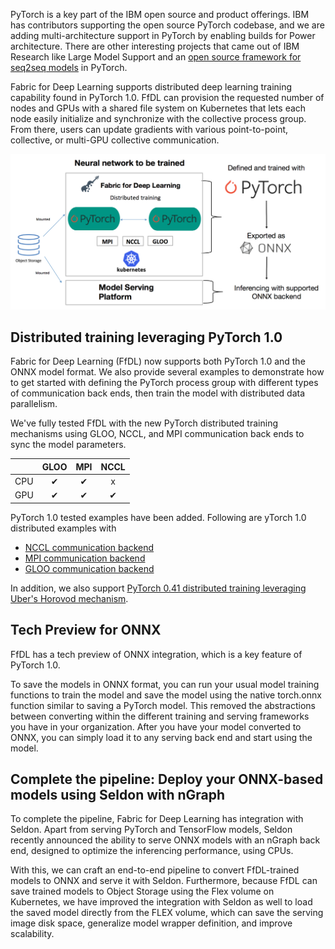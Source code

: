 PyTorch is a key part of the IBM open source and product offerings. IBM has contributors supporting the open source PyTorch codebase, and we are adding multi-architecture support in PyTorch by enabling builds for Power architecture. There are other interesting projects that came out of IBM Research like Large Model Support and an [open source framework for seq2seq models](https://github.com/IBM/pytorch-seq2seq) in PyTorch.

Fabric for Deep Learning supports distributed deep learning training capability found in PyTorch 1.0. FfDL can provision the requested number of nodes and GPUs with a shared file system on Kubernetes that lets each node easily initialize and synchronize with the collective process group. From there, users can update gradients with various point-to-point, collective, or multi-GPU collective communication. 

![diagram](images/pytorch-ffdl-onnx.png)

## Distributed training leveraging PyTorch 1.0

Fabric for Deep Learning (FfDL) now supports both PyTorch 1.0 and the ONNX model format. We also provide several examples to demonstrate how to get started with defining the PyTorch process group with different types of communication back ends, then train the model with distributed data parallelism.

We've fully tested FfDL with the new PyTorch distributed training mechanisms using GLOO, NCCL, and MPI communication back ends to sync the model parameters.


|     | GLOO | MPI | NCCL |
|-----|:----:|:---:|:----:|
| CPU |   &#10004;  |  &#10004;  |   x  |
| GPU |   &#10004;  |  &#10004;  |   &#10004;  |

PyTorch 1.0 tested examples have been added. Following are yTorch 1.0 distributed examples with 

-  [NCCL communication backend](c10d-native-parallelism)
-  [MPI communication backend](c10d-mpi-parallelism)
-  [GLOO communication backend](c10d-dist-onnx)

In addition, we also support [PyTorch 0.41 distributed training leveraging Uber's Horovod mechanism](https://developer.ibm.com/code/2018/07/18/scalable-distributed-training-using-horovod-in-ffdl/).

## Tech Preview for ONNX

FfDL has a tech preview of ONNX integration, which is a key feature of PyTorch 1.0. 

To save the models in ONNX format, you can run your usual model training functions to train the model and save the model using the native torch.onnx function similar to saving a PyTorch model. This removed the abstractions between converting within the different training and serving frameworks you have in your organization. After you have your model converted to ONNX, you can simply load it to any serving back end and start using the model.

## Complete the pipeline: Deploy your ONNX-based models using Seldon with nGraph

To complete the pipeline, Fabric for Deep Learning has integration with Seldon. Apart from serving PyTorch and TensorFlow models, Seldon recently announced the ability to serve ONNX models with an nGraph back end, designed to optimize the inferencing performance, using CPUs.

With this, we can craft an end-to-end pipeline to convert FfDL-trained models to ONNX and serve it with Seldon. Furthermore, because FfDL can save trained models to Object Storage using the Flex volume on Kubernetes, we have improved the integration with Seldon as well to load the saved model directly from the FLEX volume, which can save the serving image disk space, generalize model wrapper definition, and improve scalability.
